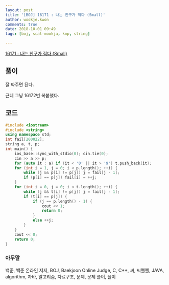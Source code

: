 ```yaml
---
layout: post
title: '[BOJ] 16171 : 나는 친구가 적다 (Small)'
author: wookje.kwon
comments: true
date: 2018-10-01 09:49
tags: [boj, scal-mookja, kmp, string]

---
```


[16171 : 나는 친구가 적다 (Small)](https://www.acmicpc.net/problem/16171)  

## 풀이

잘 짜주면 된다.

근데 그냥 16172번 복붙했다.

## 코드

```cpp
#include <iostream>
#include <string>
using namespace std;
int fail[200022];
string a, t, p;
int main() {
    ios_base::sync_with_stdio(0); cin.tie(0);
    cin >> a >> p;
    for (auto it : a) if (it < '0' || it > '9') t.push_back(it);
    for (int i = 1, j = 0; i < p.length(); ++i) {
        while (j && p[i] != p[j]) j = fail[j - 1];
        if (p[i] == p[j]) fail[i] = ++j;
    }
    for (int i = 0, j = 0; i < t.length(); ++i) {
        while (j && t[i] != p[j]) j = fail[j - 1];
        if (t[i] == p[j]) {
            if (j == p.length() - 1) {
                cout << 1;
                return 0;
            }
            else ++j;
        }
    }
    cout << 0;
    return 0;
}
```  

### 아무말  
백준, 백준 온라인 저지, BOJ, Baekjoon Online Judge, C, C++, 씨, 씨쁠쁠, JAVA, algorithm, 자바, 알고리즘, 자료구조, 문제, 문제 풀이, 풀이

